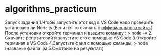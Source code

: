 # algorithms_practicum
Запуск задания 
1.Чтобы запустить этот код в VS Code надо проверить установлен ли Node.js (Если нет то скачать с [оффицианльного сайта](https://nodejs.org/en).)
После установки откройте терминал и введите команду : > node -v
2. Скачайте репозиторий и запустите его с помощью VS Code
3.Откройте терминал в VS Code 
4.Запустите фаил с помощью команды: > node (название файла .js)
5.Смотрите на результат:)

